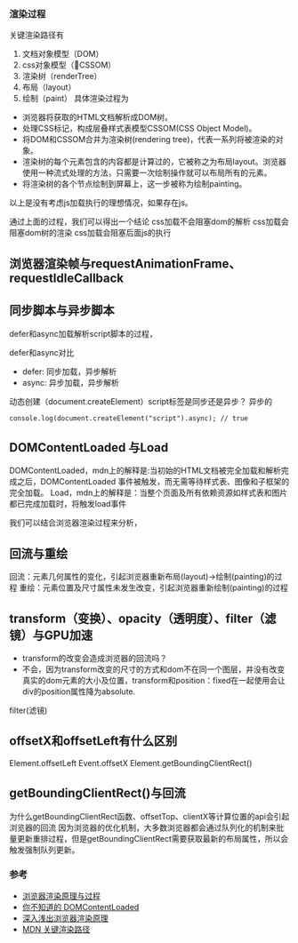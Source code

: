### 渲染过程 
关键渲染路径有
1. 文档对象模型（DOM）
2. css对象模型（CSSOM）
3. 渲染树（renderTree）
4. 布局（layout）
5. 绘制（paint） 
具体渲染过程为
- 浏览器将获取的HTML文档解析成DOM树。
- 处理CSS标记，构成层叠样式表模型CSSOM(CSS Object Model)。
- 将DOM和CSSOM合并为渲染树(rendering tree)，代表一系列将被渲染的对象。
- 渲染树的每个元素包含的内容都是计算过的，它被称之为布局layout。浏览器使用一种流式处理的方法，只需要一次绘制操作就可以布局所有的元素。
- 将渲染树的各个节点绘制到屏幕上，这一步被称为绘制painting。

以上是没有考虑js加载执行的理想情况，如果存在js。

通过上面的过程，我们可以得出一个结论
css加载不会阻塞dom的解析
css加载会阻塞dom树的渲染
css加载会阻塞后面js的执行

## 浏览器渲染帧与requestAnimationFrame、requestIdleCallback

## 同步脚本与异步脚本

defer和async加载解析script脚本的过程，

defer和async对比
- defer: 同步加载，异步解析
- async: 异步加载，异步解析

动态创建（document.createElement）script标签是同步还是异步？
异步的
```
console.log(document.createElement("script").async); // true
```



## DOMContentLoaded 与Load

DOMContentLoaded，mdn上的解释是:当初始的HTML文档被完全加载和解析完成之后，DOMContentLoaded 事件被触发，而无需等待样式表、图像和子框架的完全加载。
Load，mdn上的解释是：当整个页面及所有依赖资源如样式表和图片都已完成加载时，将触发load事件

我们可以结合浏览器渲染过程来分析，

## 回流与重绘
回流：元素几何属性的变化，引起浏览器重新布局(layout)->绘制(painting)的过程
重绘：元素位置及尺寸属性未发生改变，引起浏览器重新绘制(painting)的过程

## transform（变换）、opacity（透明度）、filter（滤镜）与GPU加速
- transform的改变会造成浏览器的回流吗？
- 不会，因为transform改变的尺寸的方式和dom不在同一个图层，并没有改变真实的dom元素的大小及位置，transform和position：fixed在一起使用会让div的position属性降为absolute.

filter(滤镜)


## offsetX和offsetLeft有什么区别

Element.offsetLeft
Event.offsetX
Element.getBoundingClientRect()

## getBoundingClientRect()与回流
为什么getBoundingClientRect函数、offsetTop、clientX等计算位置的api会引起浏览器的回流
因为浏览器的优化机制，大多数浏览器都会通过队列化的机制来批量更新重排过程，但是getBoundingClientRect需要获取最新的布局属性，所以会触发强制队列更新。


### 参考  
- [浏览器渲染原理与过程](https://www.jianshu.com/p/e6252dc9be32)
- [你不知道的 DOMContentLoaded](https://zhuanlan.zhihu.com/p/25876048)
- [深入浅出浏览器渲染原理](https://github.com/ljianshu/Blog/issues/51)
- [MDN 关键渲染路径](https://developer.mozilla.org/zh-CN/docs/Web/Performance/Critical_rendering_path)
